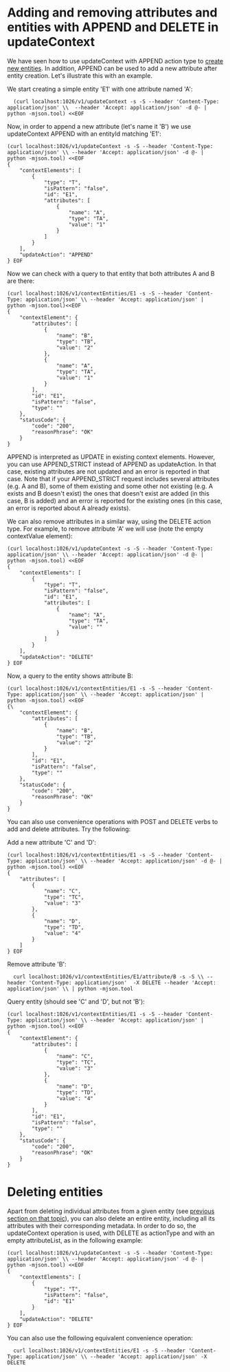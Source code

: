 # Adding and removing attributes and entities with APPEND and DELETE in updateContext

We have seen how to use updateContext with APPEND action type to [create
new entities](walkthrough_apiv1.md#entity-creation). In addition, APPEND can be
used to add a new attribute after entity creation. Let's illustrate this
with an example.

We start creating a simple entity 'E1' with one attribute named 'A':

      (curl localhost:1026/v1/updateContext -s -S --header 'Content-Type: application/json' \\  --header 'Accept: application/json' -d @- | python -mjson.tool) <<EOF
                                                                                                                    
  
Now, in order to append a new attribute (let's name it 'B') we use
updateContext APPEND with an entityId matching 'E1':

```
(curl localhost:1026/v1/updateContext -s -S --header 'Content-Type: application/json' \\ --header 'Accept: application/json' -d @- | python -mjson.tool) <<EOF
{
    "contextElements": [
        {
            "type": "T",
            "isPattern": "false",
            "id": "E1",
            "attributes": [
                {
                    "name": "A",
                    "type": "TA",
                    "value": "1"
                }
            ]
        }
    ],
    "updateAction": "APPEND"
} EOF                                                                                                                      
``` 
Now we can check with a query to that entity that both attributes A and
B are there:

``` 
(curl localhost:1026/v1/contextEntities/E1 -s -S --header 'Content-Type: application/json' \\ --header 'Accept: application/json' | python -mjson.tool)<<EOF
{
    "contextElement": {
        "attributes": [
            {
                "name": "B",
                "type": "TB",
                "value": "2"
            },
            {
                "name": "A",
                "type": "TA",
                "value": "1"
            }
        ],
        "id": "E1",
        "isPattern": "false",
        "type": ""
    },
    "statusCode": {
        "code": "200",
        "reasonPhrase": "OK"
    }
}
``` 


APPEND is interpreted as UPDATE in existing context elements. However, you can use APPEND_STRICT instead of APPEND as updateAction. In that case,
existing attributes are not updated and an error is reported in that case. Note that if your APPEND_STRICT request includes several attributes
(e.g. A and B), some of them existing and some other not existing (e.g. A exists and B doesn't exist) the ones that doesn't exist are added (in
this case, B is added) and an error is reported for the existing ones (in this case, an error is reported about A already exists).


We can also remove attributes in a similar way, using the DELETE action
type. For example, to remove attribute 'A' we will use (note the empty
contextValue element):

```
(curl localhost:1026/v1/updateContext -s -S --header 'Content-Type: application/json' \\ --header 'Accept: application/json' -d @- | python -mjson.tool) <<EOF
{
    "contextElements": [
        {
            "type": "T",
            "isPattern": "false",
            "id": "E1",
            "attributes": [
                {
                    "name": "A",
                    "type": "TA",
                    "value": ""
                }
            ]
        }
    ],
    "updateAction": "DELETE"
} EOF                                                                                                                      
```

Now, a query to the entity shows attribute B:

```
(curl localhost:1026/v1/contextEntities/E1 -s -S --header 'Content-Type: application/json' \\ --header 'Accept: application/json' | python -mjson.tool) <<EOF
{\
    "contextElement": {
        "attributes": [
            {
                "name": "B",
                "type": "TB",
                "value": "2"
            }
        ],
        "id": "E1",
        "isPattern": "false",
        "type": ""
    },
    "statusCode": {
        "code": "200",
        "reasonPhrase": "OK"
    }
}
```
        
  
You can also use convenience operations with POST and DELETE verbs to
add and delete attributes. Try the following:

Add a new attribute 'C' and 'D':

```
(curl localhost:1026/v1/contextEntities/E1 -s -S --header 'Content-Type: application/json' \\ --header 'Accept: application/json' -d @- | python -mjson.tool) <<EOF
{
    "attributes": [
        {
            "name": "C",
            "type": "TC",
            "value": "3"
        },
        {
            "name": "D",
            "type": "TD",
            "value": "4"
        }
    ]
} EOF
```      

Remove attribute 'B':

      curl localhost:1026/v1/contextEntities/E1/attribute/B -s -S \\ --header 'Content-Type: application/json'  -X DELETE --header 'Accept: application/json' \\ | python -mjson.tool

Query entity (should see 'C' and 'D', but not 'B'):

```  
(curl localhost:1026/v1/contextEntities/E1 -s -S --header 'Content-Type: application/json' \\ --header 'Accept: application/json' | python -mjson.tool) <<EOF
{
    "contextElement": {
        "attributes": [
            {
                "name": "C",
                "type": "TC",
                "value": "3"
            },
            {
                "name": "D",
                "type": "TD",
                "value": "4"
            }
        ],
        "id": "E1",
        "isPattern": "false",
        "type": ""
    },
    "statusCode": {
        "code": "200",
        "reasonPhrase": "OK"
    }
}   
``` 

# Deleting entities

Apart from deleting individual attributes from a given entity (see
[previous section on that
topic](#adding-and-removing-attributes-with-append-and-delete-in-updatecontext)),
you can also delete an entire entity, including all its attributes with
their corresponding metadata. In order to do so, the updateContext
operation is used, with DELETE as actionType and with an empty
attributeList, as in the following example:

```
(curl localhost:1026/v1/updateContext -s -S --header 'Content-Type: application/json' \\ --header 'Accept: application/json' -d @- | python -mjson.tool) <<EOF
{
    "contextElements": [
        {
            "type": "T",
            "isPattern": "false",
            "id": "E1"
        }
    ],
    "updateAction": "DELETE"
} EOF  
``` 
 
You can also use the following equivalent convenience operation:

      curl localhost:1026/v1/contextEntities/E1 -s -S --header 'Content-Type: application/json' \\ --header 'Accept: application/json' -X DELETE


